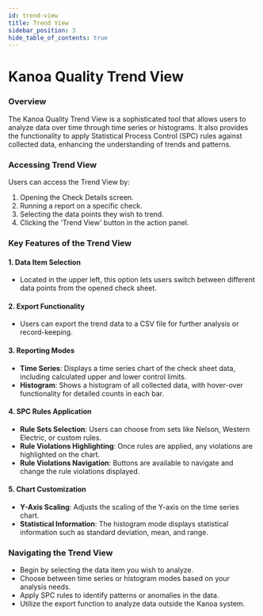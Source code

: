 ```yaml
---
id: trend-view
title: Trend View
sidebar_position: 3
hide_table_of_contents: true
---
```

# Kanoa Quality Trend View

### Overview
The Kanoa Quality Trend View is a sophisticated tool that allows users to analyze data over time through time series or histograms. It also provides the functionality to apply Statistical Process Control (SPC) rules against collected data, enhancing the understanding of trends and patterns.

### Accessing Trend View
Users can access the Trend View by:
1. Opening the Check Details screen.
2. Running a report on a specific check.
3. Selecting the data points they wish to trend.
4. Clicking the 'Trend View' button in the action panel.

### Key Features of the Trend View

#### 1. **Data Item Selection**
   - Located in the upper left, this option lets users switch between different data points from the opened check sheet.

#### 2. **Export Functionality**
   - Users can export the trend data to a CSV file for further analysis or record-keeping.

#### 3. **Reporting Modes**
   - **Time Series**: Displays a time series chart of the check sheet data, including calculated upper and lower control limits.
   - **Histogram**: Shows a histogram of all collected data, with hover-over functionality for detailed counts in each bar.

#### 4. **SPC Rules Application**
   - **Rule Sets Selection**: Users can choose from sets like Nelson, Western Electric, or custom rules.
   - **Rule Violations Highlighting**: Once rules are applied, any violations are highlighted on the chart.
   - **Rule Violations Navigation**: Buttons are available to navigate and change the rule violations displayed.

#### 5. **Chart Customization**
   - **Y-Axis Scaling**: Adjusts the scaling of the Y-axis on the time series chart.
   - **Statistical Information**: The histogram mode displays statistical information such as standard deviation, mean, and range.

### Navigating the Trend View

- Begin by selecting the data item you wish to analyze.
- Choose between time series or histogram modes based on your analysis needs.
- Apply SPC rules to identify patterns or anomalies in the data.
- Utilize the export function to analyze data outside the Kanoa system.
